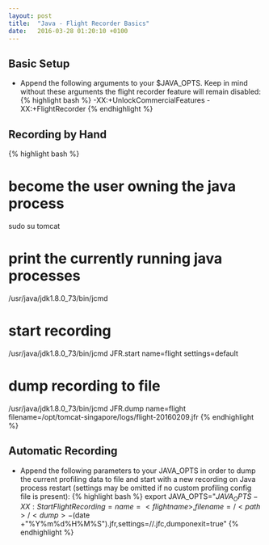 ```yaml
---
layout: post
title:  "Java - Flight Recorder Basics"
date:   2016-03-28 01:20:10 +0100
---
```


## Basic Setup

* Append the following arguments to your $JAVA_OPTS. Keep in mind without these arguments the flight recorder feature will remain disabled:
{% highlight bash %}
  -XX:+UnlockCommercialFeatures -XX:+FlightRecorder
{% endhighlight %}

## Recording by Hand

{% highlight bash %}
# become the user owning the java process
sudo su tomcat

# print the currently running java processes
/usr/java/jdk1.8.0_73/bin/jcmd

# start recording
/usr/java/jdk1.8.0_73/bin/jcmd <proc id> JFR.start name=flight settings=default

# dump recording to file
/usr/java/jdk1.8.0_73/bin/jcmd <proc id> JFR.dump name=flight filename=/opt/tomcat-singapore/logs/flight-20160209.jfr
{% endhighlight %}

## Automatic Recording

* Append the following parameters to your JAVA_OPTS in order to dump the current profiling data to file and start with a new recording on Java process restart (settings may be omitted if no custom profiling config file is present):
{% highlight bash %}
  export JAVA_OPTS="$JAVA_OPTS -XX:StartFlightRecording=name=<flight name>,filename=/<path>/<dump>-$(date +"%Y%m%d%H%M%S").jfr,settings=/<path>/<settings>.jfc,dumponexit=true"
{% endhighlight %}
